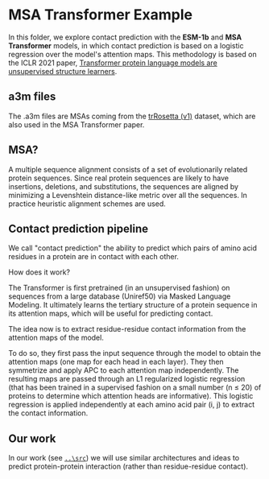 # MSA Transformer Example

In this folder, we explore contact prediction with the **ESM-1b** and **MSA Transformer** models, in which contact prediction is based on a logistic regression over the model's attention maps. This methodology is based on the ICLR 2021 paper, [Transformer protein language models are unsupervised structure learners](https://openreview.net/pdf?id=fylclEqgvgd).

## a3m files

The .a3m files are MSAs coming from the [trRosetta (v1)](https://yanglab.nankai.edu.cn/trRosetta/benchmark/) dataset, which are also used in the MSA Transformer paper.

## MSA?

A multiple sequence alignment consists of a set of evolutionarily related protein sequences. Since real protein sequences are likely to have insertions, deletions, and substitutions, the sequences are aligned by minimizing a Levenshtein distance-like metric over all the sequences. In practice heuristic alignment schemes are used.

## Contact prediction pipeline

We call "contact prediction" the ability to predict which pairs of amino acid residues in a protein are in contact with each other.

How does it work?

The Transformer is first pretrained (in an unsupervised fashion) on sequences from a large database (Uniref50) via Masked Language Modeling. It ultimately learns the tertiary structure of a protein sequence in its attention maps, which will be useful for predicting contact.

The idea now is to extract residue-residue contact information from the attention maps of the model.

To do so, they first pass the input sequence through the model to obtain the attention maps (one map for each head in each layer). They then symmetrize and apply APC to each attention map independently. The resulting maps are passed through an L1 regularized logistic regression (that has been trained in a supervised fashion on a small number (n ≤ 20) of proteins to determine which attention heads are informative). This logistic regression is applied independently at each amino acid pair (i, j) to extract the contact information.

## Our work

In our work (see [`..\src`](https://github.com/axelmarmet/protein_transformer/src)) we will use similar architectures and ideas to predict protein-protein interaction (rather than residue-residue contact).

